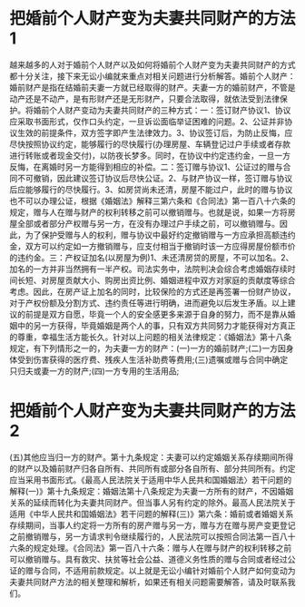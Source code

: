 # 把婚前个人财产变为夫妻共同财产的方法1

越来越多的人对于婚前个人财产以及如何将婚前个人财产变为夫妻共同财产的方式都十分关注，接下来无讼小编就来重点对相关问题进行分析解答。婚前个人财产：婚前财产是指在结婚前夫妻一方就已经取得的财产。夫妻一方的婚前财产，不管是动产还是不动产，是有形财产还是无形财产，只要合法取得，就依法受到法律保护。将婚前个人财产变动为夫妻共同财产的三种方式：一：签订财产协议1、协议应采取书面形式，仅作口头约定，一旦诉讼面临举证困难的问题。2、公证并非协议生效的前提条件，双方签字即产生法律效力。3、协议签订后，为防止反悔，应尽快按照协议约定，能够履行的尽快履行(办理房屋、车辆登记过户手续或者存款进行转账或者现金交付)，以防夜长梦多。同时，在协议中约定违约金，一旦一方反悔，在离婚时另一方能得到相应的补偿。二：签订赠与协议1、公证过的赠与合同不可撤销，因此建议签订协议后尽快公证。2、与财产协议一样，签订赠与协议后应能够履行的尽快履行。3、如房贷尚未还清，房屋不能过户，此时的赠与协议也不可以办理公证，根据《婚姻法》解释三第六条和《合同法》第一百八十六条的规定，赠与人在赠与财产的权利转移之前可以撤销赠与。也就是说，如果一方将房屋全部或者部分产权赠与另一方，在没有办理过户手续之前，可以撤销赠与。因此，为了保护受赠与人的权利，赠与协议中最好约定撤销赠与一方应承担高额违约金，双方可以约定如一方撤销赠与，应支付相当于撤销时该一方应得房屋份额市价的违约金。三：产权证加名(以房屋为例)1、未还清房贷的房屋，不可以加名。2、加名的一方并非当然拥有一半产权。司法实务中，法院判决会综合考虑婚姻存续时间长短、对房屋贡献大小、购房出资比例、婚姻进程中双方对家庭的贡献度等综合考虑。因此，在房产证上加名的同时，比较保险的方式还是再签署一份财产协议，对于产权份额及分割方式、违约责任等进行明确，进而避免以后发生矛盾。以上建议的前提是双方自愿，毕竟一个人的安全感更多来源于自身的努力，而不是靠从婚姻中的另一方获得，毕竟婚姻是两个人的事，只有双方共同努力才能获得对方真正的尊重，幸福生活方能长久。针对以上问题的相关法律规定：《婚姻法》第十八条规定，有下列情形之一的，为夫妻一方的财产：(一)一方的婚前财产;(二)一方因身体受到伤害获得的医疗费、残疾人生活补助费等费用;(三)遗嘱或赠与合同中确定只归夫或妻一方的财产;(四)一方专用的生活用品;

# 把婚前个人财产变为夫妻共同财产的方法2

(五)其他应当归一方的财产。第十九条规定：夫妻可以约定婚姻关系存续期间所得的财产以及婚前财产归各自所有、共同所有或部分各自所有、部分共同所有。约定应当采用书面形式。《最高人民法院关于适用中华人民共和国婚姻法〉若干问题的解释(一)》第十九条规定：婚姻法第十八条规定为夫妻一方所有的财产，不因婚姻关系的延续而转化为夫妻共同财产。但当事人另有约定的除外。最高人民法院关于适用《中华人民共和国婚姻法》若干问题的解释(三)》第六条：婚前或者婚姻关系存续期间，当事人约定将一方所有的房产赠与另一方，赠与方在赠与房产变更登记之前撤销赠与，另一方请求判令继续履行的，人民法院可以按照合同法第一百八十六条的规定处理。《合同法》第一百八十六条：赠与人在赠与财产的权利转移之前可以撤销赠与。具有救灾、扶贫等社会公益、道德义务性质的赠与合同或者经过公证的赠与合同，不适用前款规定。以上就是无讼小编针对婚前个人财产如何变动为夫妻共同财产方法的相关整理和解析，如果还有相关问题需要解答，请及时联系我们。

